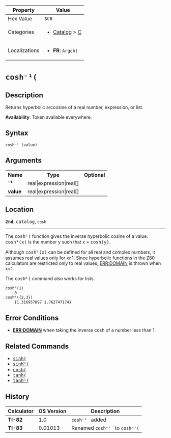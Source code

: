 | Property      | Value |
|---------------|-------|
| Hex Value     | `$CB`|
| Categories    | <ul><li>[Catalog](<../categories/Catalog.md>) > [C](<../categories/Catalog.md#C>)</li></ul> |
| Localizations | <ul><li><b>FR</b>: `Argch(`</li></ul> |

# `cosh⁻¹(`

## Description
Returns hyperbolic arccosine of a real number, expression, or list.


<b>Availability</b>: Token available everywhere.

## Syntax
`cosh⁻¹ (value)`

## Arguments
<table>
<tr><th>Name</th><th>Type</th><th>Optional</th></tr>

<tr><td><b>⁻¹</b></td><td>real|expression|real[]</td><td></td></tr>

<tr><td><b>value</b></td><td>real|expression|real[]</td><td></td></tr>

</table>

## Location
<tt><kbd><b>2nd</b></kbd></tt>, <kbd>catalog</kbd>, `cosh`
<hr>

The <tt>coshֿ¹(</tt> function gives the inverse hyperbolic cosine of a value. <tt>coshֿ¹(x)</tt> is the number y such that x = <tt>cosh(y)</tt>.

Although <tt>coshֿ¹(x)</tt> can be defined for all real and complex numbers, it assumes real values only for x≥1. Since hyperbolic functions in the Z80 calculators are restricted only to real values, [ERR:DOMAIN](/errors#domain) is thrown when x<1.

The <tt>coshֿ¹(</tt> command also works for lists.

```ti-basic
coshֿ¹(1)
    0
coshֿ¹({2,3})
    {1.316957897 1.762747174}
```

## Error Conditions

*   **[ERR:DOMAIN](/errors#domain)** when taking the inverse cosh of a number less than 1.

## Related Commands

*   <tt><a href="/sinh">sinh(</a></tt>
*   <tt><a href="/arsinh">sinhֿ¹(</a></tt>
*   <tt><a href="/cosh">cosh(</a></tt>
*   <tt><a href="/tanh">tanh(</a></tt>
*   <tt><a href="/artanh">tanhֿ¹(</a></tt>

## History
| Calculator | OS Version | Description |
|------------|------------|-------------|
| <b>TI-82</b> | 1.0 | `cosh⁻¹ ` added |
| <b>TI-83</b> | 0.01013 | Renamed `cosh⁻¹ ` to `cosh⁻¹(`


